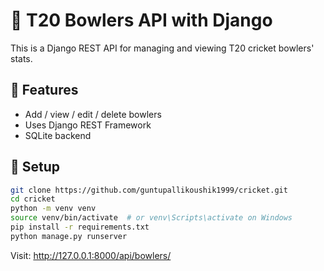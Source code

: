 # 🏏 T20 Bowlers API with Django

This is a Django REST API for managing and viewing T20 cricket bowlers' stats.

## 🚀 Features
- Add / view / edit / delete bowlers
- Uses Django REST Framework
- SQLite backend

## 🔧 Setup

```bash
git clone https://github.com/guntupallikoushik1999/cricket.git
cd cricket
python -m venv venv
source venv/bin/activate  # or venv\Scripts\activate on Windows
pip install -r requirements.txt
python manage.py runserver
```

Visit: http://127.0.0.1:8000/api/bowlers/
